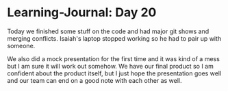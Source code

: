 # Learning-Journal: Day 20

Today we finished some stuff on the code and had major git shows and merging conflicts. Isaiah's laptop stopped working so he had to pair up with someone.

We also did a mock presentation for the first time and it was kind of a mess but I am sure it will work out somehow. We have our final product so I am confident about the product itself, but I just hope the presentation goes well and our team can end on a good note with each other as well.
